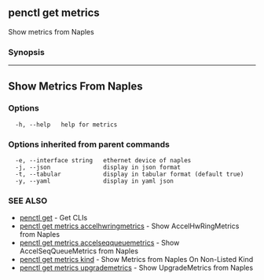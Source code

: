## penctl get metrics

Show metrics from Naples

### Synopsis



--------------------------
 Show Metrics From Naples 
--------------------------


### Options

```
  -h, --help   help for metrics
```

### Options inherited from parent commands

```
  -e, --interface string   ethernet device of naples
  -j, --json               display in json format
  -t, --tabular            display in tabular format (default true)
  -y, --yaml               display in yaml json
```

### SEE ALSO
* [penctl get](penctl_get.md)	 - Get CLIs
* [penctl get metrics accelhwringmetrics](penctl_get_metrics_accelhwringmetrics.md)	 - Show AccelHwRingMetrics from Naples
* [penctl get metrics accelseqqueuemetrics](penctl_get_metrics_accelseqqueuemetrics.md)	 - Show AccelSeqQueueMetrics from Naples
* [penctl get metrics kind](penctl_get_metrics_kind.md)	 - Show Metrics from Naples On Non-Listed Kind
* [penctl get metrics upgrademetrics](penctl_get_metrics_upgrademetrics.md)	 - Show UpgradeMetrics from Naples

